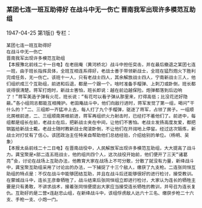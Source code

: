 ### 某团七连一班互助得好  在战斗中无一伤亡  晋南我军出现许多模范互助组

1947-04-25
第1版()
专栏：

    某团七连一班互助得好
    在战斗中无一伤亡
    晋南我军出现许多模范互助组
    【本报豫北前线二十一日电】在老田庵（黄河桥北）战斗中担任突击，并在最后撤退之某团七连一班，由于班长指挥具体，全班互相连系得好，老战士善于带领新战士，全班在猛烈炮火下胜利完成任务，无一伤亡。该班十一人，只有老战士四人，其余解放战士四人，宁南新战士三人，他们组织成三个互助组，前进和后退，都是一个跟一个。啥时准备手榴弹、上刺刀或卧倒，班长都说得很清楚。蒋军打炮时，新战士害怕，班长即说：越在前边越保险。炮弹都落到后边响了！”蒋军美造子弹有火花，班长说：“有花可以看子弹从那里来，打得高低；比没花还好隐蔽。”各小组同志都能互相掩护。老田庵战斗中，他们向敌行进时，蒋军发觉了第一组，喝问“干什么的？”二、三组即一齐猛冲上去，每人打了九个手榴弹，驱逐了蒋军，占领了房子。一组顺北房根前进，二、三组顺南房根前进，蒋军再组织火力射击时，已经打不着他们了。前进中，每组都是组长在前，老战士在后，把新战士夹在中间，让他们不害怕。老战士发扬高度友爱，都把钢盔给新战士戴。老战士随时教新战士爬滚卧倒，不让他们在开阔地上停留。经过这次锻炼，新战士对打仗有了信心。该团政治主任特亲自帮助他们总结经验，介绍给别的单位。（杨明、吴象）
    【本报太岳前线二十二日电】在晋南战役中，人民解放军出现许多模范互助组，大大提高了战斗力。龚宝聚是×部二连五班战士，他的组共四个人，这次战役开始前，他们便开了三天“诸葛亮”会，讨论在战场上互助办法，他教育大家在战场上不可分散，分散了就没有力量，新绛战斗中，龚宝聚互助组采用了讨论出的办法，一下捕捉了十三个敌人，缴获了九支枪。二连张同恒互助组的特点是：不仅在战斗中能够团结互助，并且在战斗后还能够很好的进行检讨，接受教训。在蒙城战斗中，连长王彦章牺牲了，战斗结束后张同恒组立即进行检讨，大家认为连长的牺牲主要是只有勇敢，不讲求战术，接着张同恒便提出大家应当接受连长牺牲的教训，并号召为连长复仇。互助好的是二营×连赵忠山组，在新绛战斗中，该组俘虏敌人达六十三名、缴获步枪二十六支、手枪一支、小炮一门。
